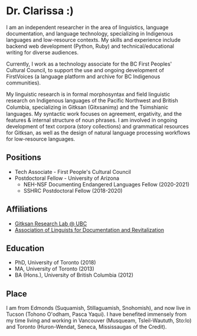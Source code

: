 # Dr. Clarissa :)

I am an independent researcher in the area of linguistics, language documentation, and language technology, specializing in Indigenous languages and low-resource contexts. My skills and experience include backend web development (Python, Ruby) and technical/educational writing for diverse audiences.

Currently, I work as a technology associate for the BC First Peoples' Cultural Council, to support the use and ongoing development of FirstVoices (a language platform and archive for BC Indigenous communities).

My linguistic research is in formal morphosyntax and field linguistic research on Indigenous languages of the Pacific Northwest and British Columbia, specializing in Gitksan (Gitxsanimx̱) and the Tsimshianic languages. My syntactic work focuses on agreement, ergativity, and the features & internal structure of noun phrases. I am involved in ongoing development of text corpora (story collections) and grammatical resources for Gitksan, as well as the design of natural language processing workflows for low-resource languages.

## Positions
- Tech Associate - First People's Cultural Council
- Postdoctoral Fellow - University of Arizona
  - NEH-NSF Documenting Endangered Languages Fellow (2020-2021)
  - SSHRC Postdoctoral Fellow (2018-2020)

## Affiliations
- [Gitksan Research Lab @ UBC](https://blogs.ubc.ca/gitksanlab/)
- [Association of Linguists for Documentation and Revitalization](https://aldr.org/)

## Education
- PhD, University of Toronto (2018)
- MA, University of Toronto (2013)
- BA (Hons.), University of British Columbia (2012)

## Place

I am from Edmonds (Suquamish, Stillaguamish, Snohomish), and now live in Tucson (Tohono O'odham, Pasca Yaqui). I have benefited immensely from my time living and working in Vancouver (Musqueam, Tsleil-Waututh, Sto:lo) and Toronto (Huron-Wendat, Seneca, Mississaugas of the Credit).